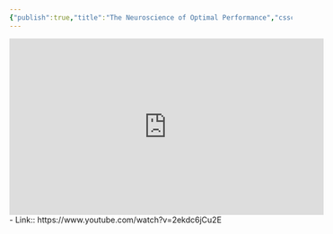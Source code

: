 ```yaml
---
{"publish":true,"title":"The Neuroscience of Optimal Performance","cssclasses":""}
---
```




<iframe width="560" height="315" src="https://www.youtube.com/embed/2ekdc6jCu2E" title="YouTube video player" frameborder="0" allow="accelerometer; autoplay; clipboard-write; encrypted-media; gyroscope; picture-in-picture" allowfullscreen></iframe>
- Link:: https://www.youtube.com/watch?v=2ekdc6jCu2E

